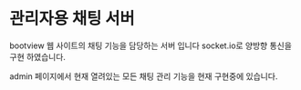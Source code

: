 # 관리자용 채팅 서버

bootview 웹 사이트의 채팅 기능을 담당하는 서버 입니다
socket.io로 양방향 통신을 구현 하였습니다.

admin 페이지에서 현재 열려있는 모든 채팅 관리 기능을 현재 구현중에 있습니다.
